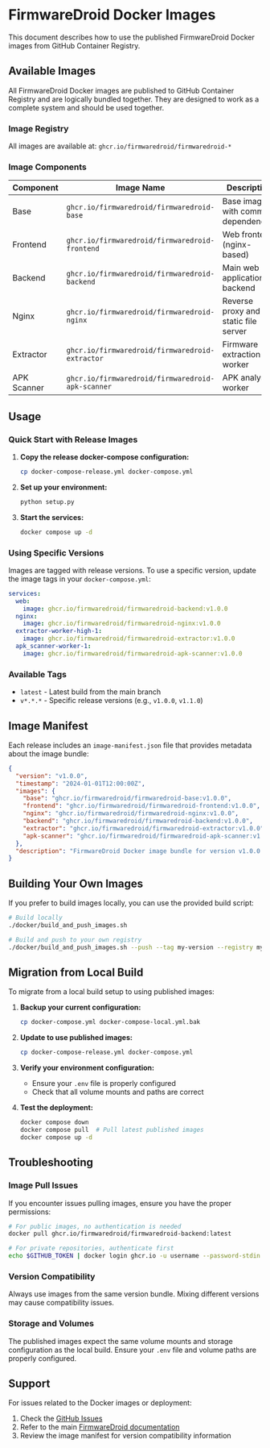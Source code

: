 # FirmwareDroid Docker Images

This document describes how to use the published FirmwareDroid Docker images from GitHub Container Registry.

## Available Images

All FirmwareDroid Docker images are published to GitHub Container Registry and are logically bundled together. They are designed to work as a complete system and should be used together.

### Image Registry

All images are available at: `ghcr.io/firmwaredroid/firmwaredroid-*`

### Image Components

| Component | Image Name | Description |
|-----------|------------|-------------|
| Base | `ghcr.io/firmwaredroid/firmwaredroid-base` | Base image with common dependencies |
| Frontend | `ghcr.io/firmwaredroid/firmwaredroid-frontend` | Web frontend (nginx-based) |
| Backend | `ghcr.io/firmwaredroid/firmwaredroid-backend` | Main web application backend |
| Nginx | `ghcr.io/firmwaredroid/firmwaredroid-nginx` | Reverse proxy and static file server |
| Extractor | `ghcr.io/firmwaredroid/firmwaredroid-extractor` | Firmware extraction worker |
| APK Scanner | `ghcr.io/firmwaredroid/firmwaredroid-apk-scanner` | APK analysis worker |

## Usage

### Quick Start with Release Images

1. **Copy the release docker-compose configuration:**
   ```bash
   cp docker-compose-release.yml docker-compose.yml
   ```

2. **Set up your environment:**
   ```bash
   python setup.py
   ```

3. **Start the services:**
   ```bash
   docker compose up -d
   ```

### Using Specific Versions

Images are tagged with release versions. To use a specific version, update the image tags in your `docker-compose.yml`:

```yaml
services:
  web:
    image: ghcr.io/firmwaredroid/firmwaredroid-backend:v1.0.0
  nginx:
    image: ghcr.io/firmwaredroid/firmwaredroid-nginx:v1.0.0
  extractor-worker-high-1:
    image: ghcr.io/firmwaredroid/firmwaredroid-extractor:v1.0.0
  apk_scanner-worker-1:
    image: ghcr.io/firmwaredroid/firmwaredroid-apk-scanner:v1.0.0
```

### Available Tags

- `latest` - Latest build from the main branch
- `v*.*.*` - Specific release versions (e.g., `v1.0.0`, `v1.1.0`)

## Image Manifest

Each release includes an `image-manifest.json` file that provides metadata about the image bundle:

```json
{
  "version": "v1.0.0",
  "timestamp": "2024-01-01T12:00:00Z",
  "images": {
    "base": "ghcr.io/firmwaredroid/firmwaredroid-base:v1.0.0",
    "frontend": "ghcr.io/firmwaredroid/firmwaredroid-frontend:v1.0.0",
    "nginx": "ghcr.io/firmwaredroid/firmwaredroid-nginx:v1.0.0",
    "backend": "ghcr.io/firmwaredroid/firmwaredroid-backend:v1.0.0",
    "extractor": "ghcr.io/firmwaredroid/firmwaredroid-extractor:v1.0.0",
    "apk-scanner": "ghcr.io/firmwaredroid/firmwaredroid-apk-scanner:v1.0.0"
  },
  "description": "FirmwareDroid Docker image bundle for version v1.0.0. All images in this bundle are designed to work together."
}
```

## Building Your Own Images

If you prefer to build images locally, you can use the provided build script:

```bash
# Build locally
./docker/build_and_push_images.sh

# Build and push to your own registry
./docker/build_and_push_images.sh --push --tag my-version --registry my-registry.com --image-name my-org/firmwaredroid
```

## Migration from Local Build

To migrate from a local build setup to using published images:

1. **Backup your current configuration:**
   ```bash
   cp docker-compose.yml docker-compose-local.yml.bak
   ```

2. **Update to use published images:**
   ```bash
   cp docker-compose-release.yml docker-compose.yml
   ```

3. **Verify your environment configuration:**
   - Ensure your `.env` file is properly configured
   - Check that all volume mounts and paths are correct

4. **Test the deployment:**
   ```bash
   docker compose down
   docker compose pull  # Pull latest published images
   docker compose up -d
   ```

## Troubleshooting

### Image Pull Issues

If you encounter issues pulling images, ensure you have the proper permissions:

```bash
# For public images, no authentication is needed
docker pull ghcr.io/firmwaredroid/firmwaredroid-backend:latest

# For private repositories, authenticate first
echo $GITHUB_TOKEN | docker login ghcr.io -u username --password-stdin
```

### Version Compatibility

Always use images from the same version bundle. Mixing different versions may cause compatibility issues.

### Storage and Volumes

The published images expect the same volume mounts and storage configuration as the local build. Ensure your `.env` file and volume paths are properly configured.

## Support

For issues related to the Docker images or deployment:

1. Check the [GitHub Issues](https://github.com/FirmwareDroid/FirmwareDroid/issues)
2. Refer to the main [FirmwareDroid documentation](https://github.com/FirmwareDroid/FirmwareDroid)
3. Review the image manifest for version compatibility information